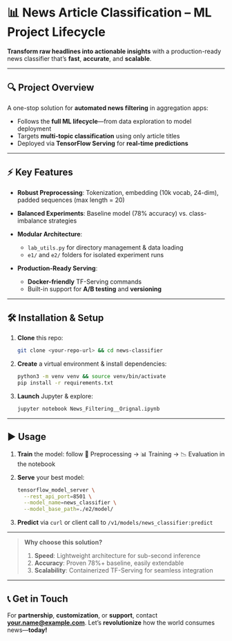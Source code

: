# 📊 News Article Classification – ML Project Lifecycle

**Transform raw headlines into actionable insights** with a production-ready news classifier that’s **fast**, **accurate**, and **scalable**.

---

## 🔍 **Project Overview**

A one-stop solution for **automated news filtering** in aggregation apps:

* Follows the **full ML lifecycle**—from data exploration to model deployment
* Targets **multi-topic classification** using only article titles
* Deployed via **TensorFlow Serving** for **real-time predictions**

---

## ⚡ **Key Features**

* **Robust Preprocessing**: Tokenization, embedding (10k vocab, 24-dim), padded sequences (max length = 20)
* **Balanced Experiments**: Baseline model (78% accuracy) vs. class-imbalance strategies
* **Modular Architecture**:

  * `lab_utils.py` for directory management & data loading
  * `e1/` and `e2/` folders for isolated experiment runs
* **Production-Ready Serving**:

  * **Docker-friendly** TF-Serving commands
  * Built-in support for **A/B testing** and **versioning**

---

## 🛠️ **Installation & Setup**

1. **Clone** this repo:

   ```bash
   git clone <your-repo-url> && cd news-classifier
   ```
2. **Create** a virtual environment & install dependencies:

   ```bash
   python3 -m venv venv && source venv/bin/activate
   pip install -r requirements.txt
   ```
3. **Launch** Jupyter & explore:

   ```bash
   jupyter notebook News_Filtering__Orignal.ipynb
   ```

---

## ▶️ **Usage**

1. **Train** the model: follow 🔢 Preprocessing → 📊 Training → 📉 Evaluation in the notebook
2. **Serve** your best model:

   ```bash
   tensorflow_model_server \
     --rest_api_port=8501 \
     --model_name=news_classifier \
     --model_base_path=./e2/model/
   ```
3. **Predict** via `curl` or client call to `/v1/models/news_classifier:predict`

---

> **Why choose this solution?**
>
> 1. **Speed**: Lightweight architecture for sub-second inference
> 2. **Accuracy**: Proven 78%+ baseline, easily extendable
> 3. **Scalability**: Containerized TF-Serving for seamless integration

---

## 📞 **Get in Touch**

For **partnership**, **customization**, or **support**, contact **[your.name@example.com](mailto:your.name@example.com)**.
Let’s **revolutionize** how the world consumes news—**today!**
